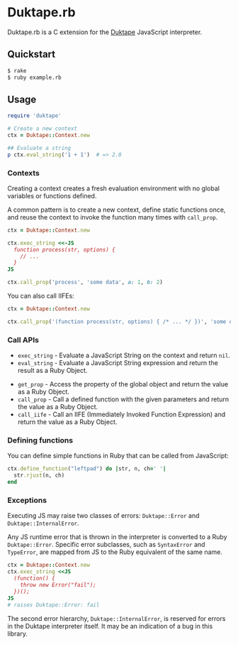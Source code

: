 # Duktape.rb

Duktape.rb is a C extension for the [Duktape](http://duktape.org/) JavaScript
interpreter.

## Quickstart

```sh
$ rake
$ ruby example.rb
```

## Usage

```ruby
require 'duktape'

# Create a new context
ctx = Duktape::Context.new

## Evaluate a string
p ctx.eval_string('1 + 1')  # => 2.0
```

### Contexts

Creating a context creates a fresh evaluation environment with no global
variables or functions defined.

A common pattern is to create a new context, define static functions once, and
reuse the context to invoke the function many times with `call_prop`.

``` ruby
ctx = Duktape::Context.new

ctx.exec_string <<-JS
  function process(str, options) {
    // ...
  }
JS

ctx.call_prop('process', 'some data', a: 1, b: 2)
```

You can also call IIFEs:

``` ruby
ctx = Duktape::Context.new

ctx.call_prop('(function process(str, options) { /* ... */ })', 'some data', a: 1, b: 2)
```

### Call APIs

* `exec_string` - Evaluate a JavaScript String on the context and return `nil`.
* `eval_string` - Evaluate a JavaScript String expression and return the result
                  as a Ruby Object.
- `get_prop`    - Access the property of the global object and return the value
                  as a Ruby Object.
- `call_prop`   - Call a defined function with the given parameters and return
                  the value as a Ruby Object.
- `call_iife`   - Call an IIFE (Immediately Invoked Function Expression) and
                  return the value as a Ruby Object.

### Defining functions

You can define simple functions in Ruby that can be called from
JavaScript:

```ruby
ctx.define_function("leftpad") do |str, n, ch=' '|
  str.rjust(n, ch)
end
```

### Exceptions

Executing JS may raise two classes of errors: `Duktape::Error` and
`Duktape::InternalError`.

Any JS runtime error that is thrown in the interpreter is converted to a Ruby
`Duktape::Error`. Specific error subclasses, such as `SyntaxError` and
`TypeError`, are mapped from JS to the Ruby equivalent of the same name.

``` ruby
ctx = Duktape::Context.new
ctx.exec_string <<JS
  (function() {
    throw new Error("fail");
  })();
JS
# raises Duktape::Error: fail
```

The second error hierarchy, `Duktape::InternalError`, is reserved for errors
in the Duktape interpreter itself. It may be an indication of a bug in this
library.
